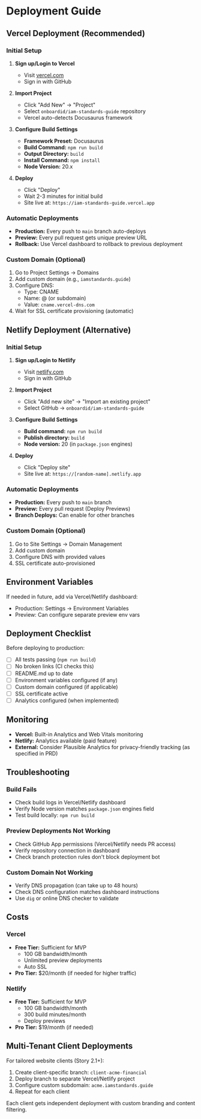 # Deployment Guide

## Vercel Deployment (Recommended)

### Initial Setup

1. **Sign up/Login to Vercel**
   - Visit [vercel.com](https://vercel.com)
   - Sign in with GitHub

2. **Import Project**
   - Click "Add New" → "Project"
   - Select `onboardid/iam-standards-guide` repository
   - Vercel auto-detects Docusaurus framework

3. **Configure Build Settings**
   - **Framework Preset:** Docusaurus
   - **Build Command:** `npm run build`
   - **Output Directory:** `build`
   - **Install Command:** `npm install`
   - **Node Version:** 20.x

4. **Deploy**
   - Click "Deploy"
   - Wait 2-3 minutes for initial build
   - Site live at: `https://iam-standards-guide.vercel.app`

### Automatic Deployments

- **Production:** Every push to `main` branch auto-deploys
- **Preview:** Every pull request gets unique preview URL
- **Rollback:** Use Vercel dashboard to rollback to previous deployment

### Custom Domain (Optional)

1. Go to Project Settings → Domains
2. Add custom domain (e.g., `iamstandards.guide`)
3. Configure DNS:
   - Type: CNAME
   - Name: @ (or subdomain)
   - Value: `cname.vercel-dns.com`
4. Wait for SSL certificate provisioning (automatic)

## Netlify Deployment (Alternative)

### Initial Setup

1. **Sign up/Login to Netlify**
   - Visit [netlify.com](https://netlify.com)
   - Sign in with GitHub

2. **Import Project**
   - Click "Add new site" → "Import an existing project"
   - Select GitHub → `onboardid/iam-standards-guide`

3. **Configure Build Settings**
   - **Build command:** `npm run build`
   - **Publish directory:** `build`
   - **Node version:** 20 (in `package.json` engines)

4. **Deploy**
   - Click "Deploy site"
   - Site live at: `https://[random-name].netlify.app`

### Automatic Deployments

- **Production:** Every push to `main` branch
- **Preview:** Every pull request (Deploy Previews)
- **Branch Deploys:** Can enable for other branches

### Custom Domain (Optional)

1. Go to Site Settings → Domain Management
2. Add custom domain
3. Configure DNS with provided values
4. SSL certificate auto-provisioned

## Environment Variables

If needed in future, add via Vercel/Netlify dashboard:

- Production: Settings → Environment Variables
- Preview: Can configure separate preview env vars

## Deployment Checklist

Before deploying to production:

- [ ] All tests passing (`npm run build`)
- [ ] No broken links (CI checks this)
- [ ] README.md up to date
- [ ] Environment variables configured (if any)
- [ ] Custom domain configured (if applicable)
- [ ] SSL certificate active
- [ ] Analytics configured (when implemented)

## Monitoring

- **Vercel:** Built-in Analytics and Web Vitals monitoring
- **Netlify:** Analytics available (paid feature)
- **External:** Consider Plausible Analytics for privacy-friendly tracking (as specified in PRD)

## Troubleshooting

### Build Fails

- Check build logs in Vercel/Netlify dashboard
- Verify Node version matches `package.json` engines field
- Test build locally: `npm run build`

### Preview Deployments Not Working

- Check GitHub App permissions (Vercel/Netlify needs PR access)
- Verify repository connection in dashboard
- Check branch protection rules don't block deployment bot

### Custom Domain Not Working

- Verify DNS propagation (can take up to 48 hours)
- Check DNS configuration matches dashboard instructions
- Use `dig` or online DNS checker to validate

## Costs

### Vercel
- **Free Tier:** Sufficient for MVP
  - 100 GB bandwidth/month
  - Unlimited preview deployments
  - Auto SSL
- **Pro Tier:** $20/month (if needed for higher traffic)

### Netlify
- **Free Tier:** Sufficient for MVP
  - 100 GB bandwidth/month
  - 300 build minutes/month
  - Deploy previews
- **Pro Tier:** $19/month (if needed)

## Multi-Tenant Client Deployments

For tailored website clients (Story 2.1+):

1. Create client-specific branch: `client-acme-financial`
2. Deploy branch to separate Vercel/Netlify project
3. Configure custom subdomain: `acme.iamstandards.guide`
4. Repeat for each client

Each client gets independent deployment with custom branding and content filtering.
